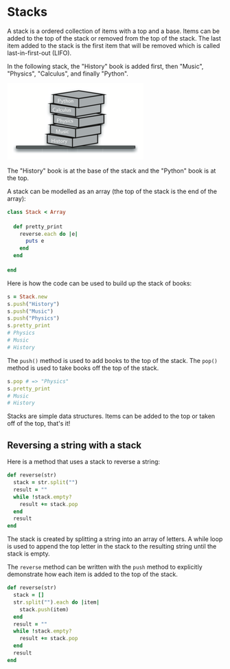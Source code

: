 # Stacks

A stack is a ordered collection of items with a top and a base.  Items can be added to the top of the stack or removed from the top of the stack.  The last item added to the stack is the first item that will be removed which is called last-in-first-out (LIFO).

In the following stack, the "History" book is added first, then "Music", "Physics", "Calculus", and finally "Python".

![books](https://github.com/MrPowers/eli5_ruby_cs/blob/master/pictures/stack/books.png)

The "History" book is at the base of the stack and the "Python" book is at the top.

A stack can be modelled as an array (the top of the stack is the end of the array):

```ruby
class Stack < Array

  def pretty_print
    reverse.each do |e|
      puts e
    end
  end

end
```

Here is how the code can be used to build up the stack of books:

```ruby
s = Stack.new
s.push("History")
s.push("Music")
s.push("Physics")
s.pretty_print
# Physics
# Music
# History
```

The `push()` method is used to add books to the top of the stack.  The `pop()` method is used to take books off the top of the stack.

```ruby
s.pop # => "Physics"
s.pretty_print
# Music
# History
```

Stacks are simple data structures.  Items can be added to the top or taken off of the top, that's it!

## Reversing a string with a stack

Here is a method that uses a stack to reverse a string:


```ruby
def reverse(str)
  stack = str.split("")
  result = ""
  while !stack.empty?
    result += stack.pop
  end
  result
end
```

The stack is created by splitting a string into an array of letters.  A while loop is used to append the top letter in the stack to the resulting string until the stack is empty.

The `reverse` method can be written with the `push` method to explicitly demonstrate how each item is added to the top of the stack.

```ruby
def reverse(str)
  stack = []
  str.split("").each do |item|
    stack.push(item)
  end
  result = ""
  while !stack.empty?
    result += stack.pop
  end
  result
end
```

